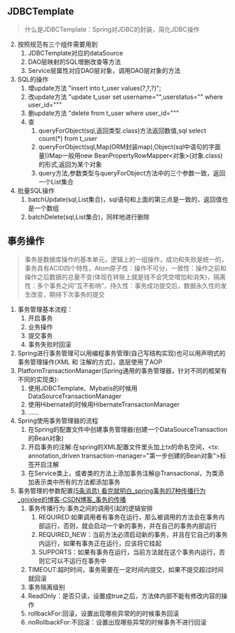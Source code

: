 ## JDBCTemplate

>  什么是JDBCTemplate：Spring对JDBC的封装，简化JDBC操作

2. 按照规范有三个组件需要用到
   1. JDBCTemplate对应的dataSource
   2. DAO层映射的SQL增删改查等方法
   3. Service层属性对应DAO层对象，调用DAO层对象的方法
3. SQL的操作
   1. 增update方法    "insert into t_user values(?,?,?)";
   2. 改update方法    "update t_user set username="",userstatus="" where user_id="""
   3. 删update方法    "delete from t_user where user_id="""
   4. 查
      1. queryForObject(sql,返回类型.class)方法返回数值,sql  select count(*) from t_user
      2. queryForObject(sql,Map(ORM封装map),Object(sql中语句的字面量))Map一般用new BeanPropertyRowMapper<对象>(对象.class)的形式,返回为某个对象
      3. query方法,参数类型与queryForObject方法中的三个参数一致，返回一个List集合
4. 批量SQL操作
   1. batchUpdate(sql,List集合)，sql语句和上面的第三点是一致的，返回值也是一个数组
   2. batchDelete(sql,List集合)，同样地进行删除



## 事务操作

> 事务是数据库操作的基本单元，逻辑上的一组操作，成功和失败是统一的，事务具有ACID四个特性，Atom原子性：操作不可分，一致性：操作之前和操作之后数据的总量不变(体现在转账上就是钱不会凭空增加和消失)，隔离性：多个事务之间“互不影响”，持久性：事务成功提交后，数据永久性的发生改变，期待下次事务的提交

1. 事务管理基本流程：
   1. 开启事务
   2. 业务操作
   3. 提交事务
   4. 事务失败时回滚
2. Spring进行事务管理可以用编程事务管理(自己写结构实现)也可以用声明式的事务管理操作(XML 和 注解的方式)，底层使用了AOP
3. PlatformTransactionManager(Spring通用的事务管理器，针对不同的框架有不同的实现类):
   1. 使用JDBCTemplate、Mybatis的时候用DataSourceTransactionManager
   2. 使用Hibernate的时候用HibernateTransactonManager
   3. ......
4. Spring使用事务管理器的流程
   1. 在Spring的配置文件中创建事务管理器(创建一个DataSourceTransaction的Bean对象)
   2. 开启事务的注解:在spring的XML配置文件里头加上tx的命名空间，<tx: annotation_driven transaction-manager="第一步创建的Bean对象">标签开启注解
   3. 在Service类上，或者类的方法上添加事务注解@Transactional，为类添加表示类中所有的方法都添加事务
5. 事务管理的参数配置[(5条消息) 看完就明白_spring事务的7种传播行为_gnixlee的博客-CSDN博客_事务的传播](https://blog.csdn.net/weixin_39625809/article/details/80707695)
   1. 事务传播行为:事务之间的调用引起的逻辑安排
      1. REQUIRED:如果调用者有事务在运行，那么被调用的方法会在事务内部运行，否则，就会启动一个新的事务，并在自己的事务内部运行
      2. REQUIRED_NEW：当前方法必须启动新的事务，并且在它自己的事务内运行，如果有事务正在运行，应该将它挂起
      3. SUPPORTS：如果有事务在运行，当前方法就在这个事务内运行，否则它可以不运行在事务中
   2. TIMEOUT:超时时间，事务需要在一定时间内提交，如果不提交超过时间就回滚
   3. 事务隔离级别
   4. ReadOnly：是否只读，设置成true之后，方法体内部不能有修改内容的操作
   5. rollbackFor:回滚，设置出现哪些异常的的时候事务回滚
   6. noRollbackFor:不回滚：设置出现哪些异常的时候事务不进行回滚


